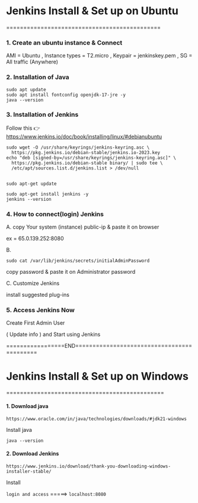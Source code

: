 # Jenkins Install & Set up on Ubuntu
=============================================

### 1. Create an ubuntu instance & Connect

AMI = Ubuntu , Instance types = T2.micro , Keypair = jenkinskey.pem , SG = All traffic (Anywhere)


### 2. Installation of Java

```
sudo apt update
sudo apt install fontconfig openjdk-17-jre -y
java --version
```


### 3. Installation of Jenkins

Follow this 👉 https://www.jenkins.io/doc/book/installing/linux/#debianubuntu

```
sudo wget -O /usr/share/keyrings/jenkins-keyring.asc \
  https://pkg.jenkins.io/debian-stable/jenkins.io-2023.key
echo "deb [signed-by=/usr/share/keyrings/jenkins-keyring.asc]" \
  https://pkg.jenkins.io/debian-stable binary/ | sudo tee \
  /etc/apt/sources.list.d/jenkins.list > /dev/null


sudo apt-get update

sudo apt-get install jenkins -y
jenkins --version
```


### 4. How to connect(login) Jenkins

A. copy Your system (instance) public-ip & paste it on browser

ex = 65.0.139.252:8080

B. 

```
sudo cat /var/lib/jenkins/secrets/initialAdminPassword
```

copy password & paste it on Administrator password

C. Customize Jenkins

install suggested plug-ins


### 5. Access Jenkins Now

Create First Admin User 

( Update info ) and Start using Jenkins

=================END===========================================



# Jenkins Install & Set up on Windows
==============================================

#### 1. Download java

`https://www.oracle.com/in/java/technologies/downloads/#jdk21-windows`

Install java

`java --version`

#### 2. Download Jenkins

`https://www.jenkins.io/download/thank-you-downloading-windows-installer-stable/`

Install


`login and access` =====>  `localhost:8080`
